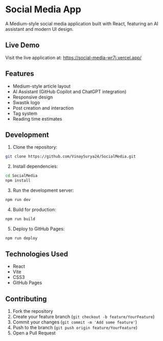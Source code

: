 # Social Media App

A Medium-style social media application built with React, featuring an AI assistant and modern UI design.

## Live Demo

Visit the live application at: https://social-media-wr7j.vercel.app/


## Features

- Medium-style article layout
- AI Assistant (GitHub Copilot and ChatGPT integration)
- Responsive design
- Swastik logo
- Post creation and interaction
- Tag system
- Reading time estimates

## Development

1. Clone the repository:
```bash
git clone https://github.com/VinaySurya24/SocialMedia.git
```

2. Install dependencies:
```bash
cd SocialMedia
npm install
```

3. Run the development server:
```bash
npm run dev
```

4. Build for production:
```bash
npm run build
```

5. Deploy to GitHub Pages:
```bash
npm run deploy
```

## Technologies Used

- React
- Vite
- CSS3
- GitHub Pages

## Contributing

1. Fork the repository
2. Create your feature branch (`git checkout -b feature/YourFeature`)
3. Commit your changes (`git commit -m 'Add some feature'`)
4. Push to the branch (`git push origin feature/YourFeature`)
5. Open a Pull Request
